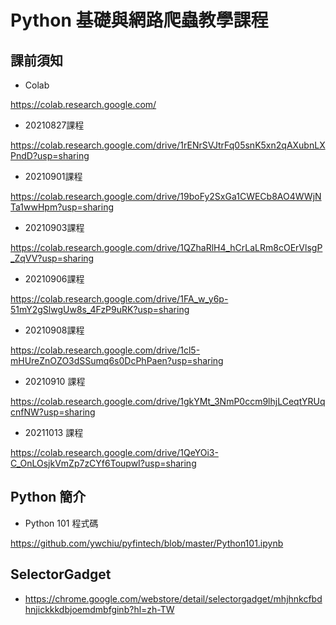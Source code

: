 # Python 基礎與網路爬蟲教學課程

## 課前須知

- Colab

https://colab.research.google.com/

- 20210827課程

https://colab.research.google.com/drive/1rENrSVJtrFq05snK5xn2qAXubnLXPndD?usp=sharing

- 20210901課程

https://colab.research.google.com/drive/19boFy2SxGa1CWECb8AO4WWjNTa1wwHpm?usp=sharing

- 20210903課程

https://colab.research.google.com/drive/1QZhaRlH4_hCrLaLRm8cOErVlsgP_ZqVV?usp=sharing

- 20210906課程

https://colab.research.google.com/drive/1FA_w_y6p-51mY2gSlwgUw8s_4FzP9uRK?usp=sharing

- 20210908課程

https://colab.research.google.com/drive/1cl5-mHUreZnOZO3dSSumq6s0DcPhPaen?usp=sharing

- 20210910 課程

https://colab.research.google.com/drive/1gkYMt_3NmP0ccm9lhjLCeqtYRUqcnfNW?usp=sharing

- 20211013 課程

https://colab.research.google.com/drive/1QeYOi3-C_OnLOsjkVmZp7zCYf6ToupwI?usp=sharing


## Python 簡介

- Python 101 程式碼

https://github.com/ywchiu/pyfintech/blob/master/Python101.ipynb

## SelectorGadget

- https://chrome.google.com/webstore/detail/selectorgadget/mhjhnkcfbdhnjickkkdbjoemdmbfginb?hl=zh-TW
